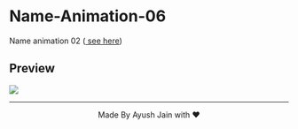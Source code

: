 # Name-Animation-06

Name animation 02 (<a href="https://ayush2967.github.io/Name-Animation-06/"> see here</a>)
## Preview
<img src="Screenshot 2023-06-09 102350.png">
<hr>
<p align="center">
  Made By Ayush Jain with ❤️
  </p>
  
